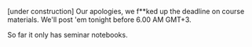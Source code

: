 
[under construction]
Our apologies, we f**ked up the deadline on course materials. We'll post 'em tonight before 6.00 AM GMT+3.

So far it only has seminar notebooks.
